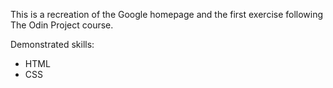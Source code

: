 This is a recreation of the Google homepage and the first exercise following The Odin Project course.

Demonstrated skills:
- HTML
- CSS